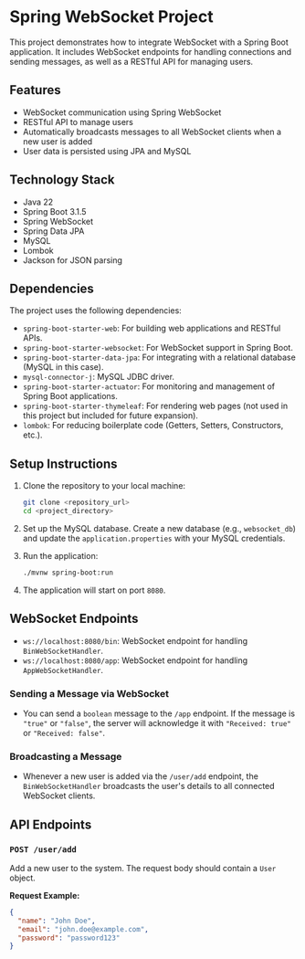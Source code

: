 # Spring WebSocket Project

This project demonstrates how to integrate WebSocket with a Spring Boot application. It includes WebSocket endpoints for handling connections and sending messages, as well as a RESTful API for managing users.

## Features

- WebSocket communication using Spring WebSocket
- RESTful API to manage users
- Automatically broadcasts messages to all WebSocket clients when a new user is added
- User data is persisted using JPA and MySQL

## Technology Stack

- Java 22
- Spring Boot 3.1.5
- Spring WebSocket
- Spring Data JPA
- MySQL
- Lombok
- Jackson for JSON parsing

## Dependencies

The project uses the following dependencies:

- `spring-boot-starter-web`: For building web applications and RESTful APIs.
- `spring-boot-starter-websocket`: For WebSocket support in Spring Boot.
- `spring-boot-starter-data-jpa`: For integrating with a relational database (MySQL in this case).
- `mysql-connector-j`: MySQL JDBC driver.
- `spring-boot-starter-actuator`: For monitoring and management of Spring Boot applications.
- `spring-boot-starter-thymeleaf`: For rendering web pages (not used in this project but included for future expansion).
- `lombok`: For reducing boilerplate code (Getters, Setters, Constructors, etc.).

## Setup Instructions

1. Clone the repository to your local machine:

    ```bash
    git clone <repository_url>
    cd <project_directory>
    ```

2. Set up the MySQL database. Create a new database (e.g., `websocket_db`) and update the `application.properties` with your MySQL credentials.

3. Run the application:

    ```bash
    ./mvnw spring-boot:run
    ```

4. The application will start on port `8080`.

## WebSocket Endpoints

- `ws://localhost:8080/bin`: WebSocket endpoint for handling `BinWebSocketHandler`.
- `ws://localhost:8080/app`: WebSocket endpoint for handling `AppWebSocketHandler`.

### Sending a Message via WebSocket

- You can send a `boolean` message to the `/app` endpoint. If the message is `"true"` or `"false"`, the server will acknowledge it with `"Received: true"` or `"Received: false"`.
  
### Broadcasting a Message

- Whenever a new user is added via the `/user/add` endpoint, the `BinWebSocketHandler` broadcasts the user's details to all connected WebSocket clients.

## API Endpoints

### `POST /user/add`

Add a new user to the system. The request body should contain a `User` object.

**Request Example:**

```json
{
  "name": "John Doe",
  "email": "john.doe@example.com",
  "password": "password123"
}
